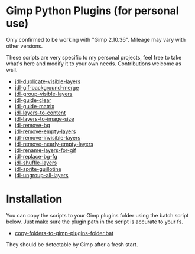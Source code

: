 # Gimp Python Plugins (for personal use)

Only confirmed to be working with "Gimp 2.10.36". Mileage may vary with other versions.

These scripts are very specific to my personal projects, feel free to take what's here and modify it to your own needs.
Contributions welcome as well.

* [jdl-duplicate-visible-layers](jdl-duplicate-visible-layers/jdl-duplicate-visible-layers.py)
* [jdl-gif-background-merge](jdl-gif-background-merge/jdl-gif-background-merge.py)
* [jdl-group-visible-layers](jdl-group-visible-layers/jdl-group-visible-layers.py)
* [jdl-guide-clear](jdl-guide-clear/jdl-guide-clear.py)
* [jdl-guide-matrix](jdl-guide-matrix/jdl-guide-matrix.py)
* [jdl-layers-to-content](jdl-layers-to-content/jdl-layers-to-content.py)
* [jdl-layers-to-image-size](jdl-layers-to-image-size/jdl-layers-to-image-size.py)
* [jdl-remove-bg](jdl-remove-bg/jdl-remove-bg.py)
* [jdl-remove-empty-layers](jdl-remove-empty-layers/jdl-remove-empty-layers.py)
* [jdl-remove-invisible-layers](jdl-remove-invisible-layers/jdl-remove-invisible-layers.py)
* [jdl-remove-nearly-empty-layers](jdl-remove-nearly-empty-layers/jdl-remove-nearly-empty-layers.py)
* [jdl-rename-layers-for-gif](jdl-rename-layers-for-gif/jdl-rename-layers-for-gif.py)
* [jdl-replace-bg-fg](jdl-replace-bg-fg/jdl-replace-bg-fg.py)
* [jdl-shuffle-layers](jdl-shuffle-layers/jdl-shuffle-layers.py)
* [jdl-sprite-guillotine](jdl-sprite-guillotine/jdl-sprite-guillotine.py)
* [jdl-ungroup-all-layers](jdl-ungroup-all-layers/jdl-ungroup-all-layers.py)

# Installation

You can copy the scripts to your Gimp plugins folder using the batch script below. Just make sure the plugin path in the
script is accurate to your fs.

* [copy-folders-to-gimp-plugins-folder.bat](copy-folders-to-gimp-plugins-folder.bat)

They should be detectable by Gimp after a fresh start.
